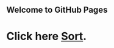 ## Welcome to GitHub Pages

# Click here [Sort](https://live1818.github.io/cpit405-assignment-4/Assignment4.html).
